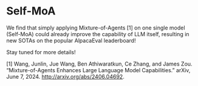 # Self-MoA
We find that simply applying Mixture-of-Agents [1] on one single model (Self-MoA) could already improve the capability of LLM itself, resulting in new SOTAs on the popular AlpacaEval leaderboard! 

Stay tuned for more details!

[1] Wang, Junlin, Jue Wang, Ben Athiwaratkun, Ce Zhang, and James Zou. “Mixture-of-Agents Enhances Large Language Model Capabilities.” arXiv, June 7, 2024. http://arxiv.org/abs/2406.04692.
